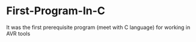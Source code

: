 # First-Program-In-C

It was the first prerequisite program (meet with C language) for working in AVR tools
